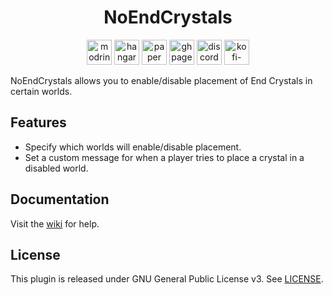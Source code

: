 <h1 align="center">NoEndCrystals</h1>

<p align="center">
	<a href="https://modrinth.com/plugin/NoEndCrystals"><img alt="modrinth" height="40" src="https://cdn.jsdelivr.net/npm/@intergrav/devins-badges@3/assets/compact/available/modrinth_vector.svg"></a>
	<a href="https://hangar.papermc.io/hyperdefined/NoEndCrystals"><img alt="hangar" height="40" src="https://cdn.jsdelivr.net/npm/@intergrav/devins-badges@3/assets/compact/available/hangar_vector.svg"></a>
	<a href="https://papermc.io"><img alt="paper" height="40" src="https://cdn.jsdelivr.net/npm/@intergrav/devins-badges@3/assets/compact/supported/paper_vector.svg"></a>
	<a href="https://github.com/hyperdefined/NoEndCrystals/wiki"><img alt="ghpages" height="40" src="https://cdn.jsdelivr.net/npm/@intergrav/devins-badges@3/assets/compact/documentation/ghpages_vector.svg"></a>
	<a href="https://discord.gg/rJuQXVcJz8"><img alt="discord-singular" height="40" src="https://cdn.jsdelivr.net/npm/@intergrav/devins-badges@3/assets/compact/social/discord-singular_vector.svg"></a>
	<a href="https://ko-fi.com/hyperdefined"><img alt="kofi-singular" height="40" src="https://cdn.jsdelivr.net/npm/@intergrav/devins-badges@3/assets/compact/donate/kofi-singular_vector.svg"></a>
</p>

NoEndCrystals allows you to enable/disable placement of End Crystals in certain worlds.

## Features
* Specify which worlds will enable/disable placement.
* Set a custom message for when a player tries to place a crystal in a disabled world.

## Documentation
Visit the [wiki](https://github.com/hyperdefined/NoEndCrystals/wiki) for help.

## License
This plugin is released under GNU General Public License v3. See [LICENSE](https://github.com/hyperdefined/NoEndCrystals/blob/master/LICENSE).